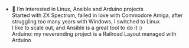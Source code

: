 - 👀 I’m interested in Linux, Ansible and Arduino projects    
     Started with ZX Spectrum, falled in love with Commodore Amiga, after struggling too many years with Windows, I switched to Linux   
     I like to scale out, and Ansible is a great tool to do it :)    
     Arduino: my neverending project is a Railroad Layout managed with Arduino    
